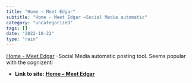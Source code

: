 ```yaml
---
title: "Home – Meet Edgar"
subtitle: "Home - Meet Edgar –Social Media automatic"
category: "uncategorized"
tags: []
date: "2022-10-22"
type: "rain"
---
```

[ Home - Meet Edgar](< https://meetedgar.com/>) –Social Media automatic
posting tool. Seems popular with the cognizenti


* **Link to site:** **[Home – Meet Edgar](None)**